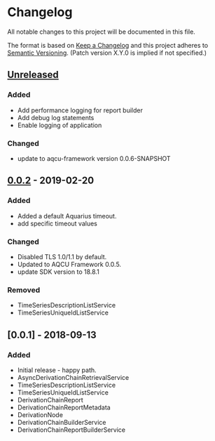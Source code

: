 # Changelog
All notable changes to this project will be documented in this file.

The format is based on [Keep a Changelog](http://keepachangelog.com/en/1.0.0/)
and this project adheres to [Semantic Versioning](http://semver.org/spec/v2.0.0.html). (Patch version X.Y.0 is implied if not specified.)

## [Unreleased]
### Added
- Add performance logging for report builder
- Add debug log statements
- Enable logging of application

### Changed
- update to aqcu-framework version 0.0.6-SNAPSHOT

## [0.0.2] - 2019-02-20
### Added
- Added a default Aquarius timeout. 
- add specific timeout values

### Changed
- Disabled TLS 1.0/1.1 by default. 
- Updated to AQCU Framework 0.0.5.
- update SDK version to 18.8.1 

### Removed
- TimeSeriesDescriptionListService
- TimeSeriesUniqueIdListService

## [0.0.1] - 2018-09-13
### Added
- Initial release - happy path.
- AsyncDerivationChainRetrievalService
- TimeSeriesDescriptionListService
- TimeSeriesUniqueIdListService
- DerivationChainReport
- DerivationChainReportMetadata 	
- DerivationNode
- DerivationChainBuilderService
- DerivationChainReportBuilderService

[Unreleased]: https://github.com/USGS-CIDA/aqcu-ext-report/compare/aqcu-dc-report-0.0.2...master
[0.0.2]: https://github.com/USGS-CIDA/aqcu-ext-report/compare/aqcu-dc-report-0.0.1...aqcu-dc-report-0.0.2